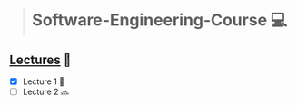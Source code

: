># Software-Engineering-Course :computer:

## [Lectures](https://geekmind00.github.io/Software-Engineering-Course-Factory/) :link:
 
- [x] Lecture 1 :tada:
- [ ] Lecture 2  :soon: